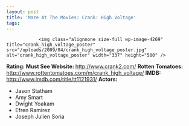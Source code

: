 ```yaml
---
layout: post
title: 'Maze At The Movies: Crank: High Voltage'
tags:
---
```



                <img class="alignnone size-full wp-image-4269" title="crank_high_voltage_poster" src="/uploads/2009/04/crank_high_voltage_poster.jpg" alt="crank_high_voltage_poster" width="337" height="500" />
<p><strong>Rating: Must See
Website: </strong><a href="http://www.crank2.com/"><a href="http://www.crank2.com/">http://www.crank2.com/</a></a>
<strong>Rotten Tomatoes:</strong> <a href="http://www.rottentomatoes.com/m/crank_high_voltage/"><a href="http://www.rottentomatoes.com/m/crank_high_voltage/">http://www.rottentomatoes.com/m/crank_high_voltage/</a></a>
<strong>IMDB: </strong><a href="http://www.imdb.com/title/tt1121931/"><a href="http://www.imdb.com/title/tt1121931/">http://www.imdb.com/title/tt1121931/</a></a>
<strong>Actors:</strong></p>
<ul>
    <li>Jason Statham</li>
    <li>Amy Smart</li>
    <li>Dwight Yoakam</li>
    <li>Efren Ramirez</li>
    <li>Joseph Julien Soria</li>
</ul>
